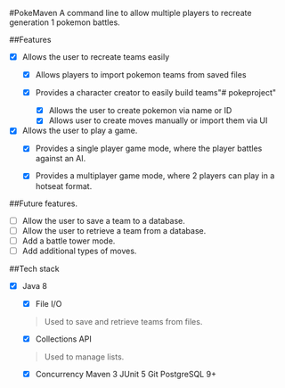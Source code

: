 #PokeMaven
A command line to allow multiple players to recreate generation 1 pokemon battles.

##Features
- [x] Allows the user to recreate teams easily
    - [x] Allows players to import pokemon teams from saved files
        
    - [x] Provides a character creator to easily build teams"# pokeproject" 
        - [x] Allows the user to create pokemon via name or ID
        - [x] Allows user to create moves manually or import them via UI
     
-[x] Allows the user to play a game.    
    -[x] Provides a single player game mode, where the player battles against an AI.
    -[x] Provides a multiplayer game mode, where 2 players can play in a hotseat format. 
 
 
 ##Future features. 
- [ ] Allow the user to save a team to a database.
- [ ] Allow the user to retrieve a team from a database. 
- [ ] Add a battle tower mode. 
- [ ] Add additional types of moves. 

##Tech stack
   - [x] Java 8
        - [x] File I/O
        
        >Used to save and retrieve teams from files. 
        
        - [x] Collections API
         
        >Used to manage lists. 
        
        - [x] Concurrency
    Maven 3
    JUnit 5
    Git
    PostgreSQL 9+

     